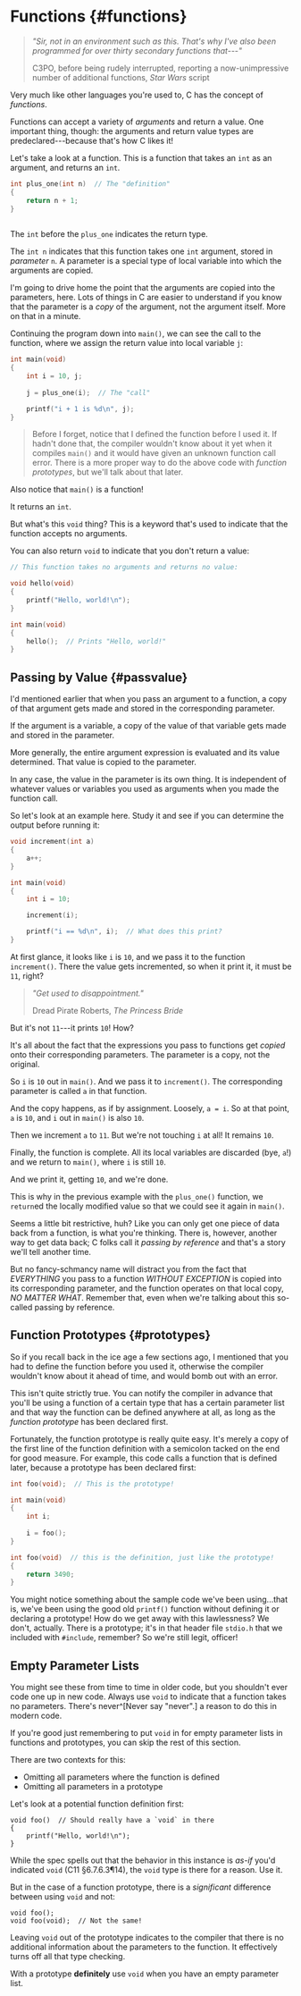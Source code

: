 <!-- Beej's guide to C

# vim: ts=4:sw=4:nosi:et:tw=72
-->

# Functions {#functions}

> _"Sir, not in an environment such as this. That's why I've also been
> programmed for over thirty secondary functions that---"_
>
> C3PO, before being rudely interrupted, reporting a now-unimpressive
> number of additional functions, _Star Wars_ script

Very much like other languages you're used to, C has the concept of
_functions_.

Functions can accept a variety of _arguments_ and return a value. One
important thing, though: the arguments and return value types are
predeclared---because that's how C likes it!

Let's take a look at a function. This is a function that takes an `int`
as an argument, and returns an `int`.

``` {.c .numberLines}
int plus_one(int n)  // The "definition"
{
    return n + 1;
}
 
```

The `int` before the `plus_one` indicates the return type.

The `int n` indicates that this function takes one `int` argument,
stored in _parameter_ `n`. A parameter is a special type of local
variable into which the arguments are copied.

I'm going to drive home the point that the arguments are copied into the
parameters, here. Lots of things in C are easier to understand if you
know that the parameter is a _copy_ of the argument, not the argument
itself. More on that in a minute.

Continuing the program down into `main()`, we can see the call to the
function, where we assign the return value into local variable `j`:

``` {.c .numberLines startFrom="6"}
int main(void)
{
    int i = 10, j;
    
    j = plus_one(i);  // The "call"

    printf("i + 1 is %d\n", j);
}
```

> Before I forget, notice that I defined the function before I used it.
> If hadn't done that, the compiler wouldn't know about it yet when it
> compiles `main()` and it would have given an unknown function call
> error. There is a more proper way to do the above code with _function
> prototypes_, but we'll talk about that later.

Also notice that `main()` is a function!

It returns an `int`.

But what's this `void` thing? This is a keyword that's used to indicate
that the function accepts no arguments.

You can also return `void` to indicate that you don't return a value:

``` {.c .numberLines}
// This function takes no arguments and returns no value:

void hello(void)
{
    printf("Hello, world!\n");
}

int main(void)
{
    hello();  // Prints "Hello, world!"
}
```

## Passing by Value {#passvalue}

I'd mentioned earlier that when you pass an argument to a function, a
copy of that argument gets made and stored in the corresponding
parameter.

If the argument is a variable, a copy of the value of that variable gets
made and stored in the parameter.

More generally, the entire argument expression is evaluated and its
value determined. That value is copied to the parameter.

In any case, the value in the parameter is its own thing. It is
independent of whatever values or variables you used as arguments when
you made the function call.

So let's look at an example here. Study it and see if you can determine
the output before running it:

``` {.c .numberLines}
void increment(int a)
{
    a++;
}

int main(void)
{
    int i = 10;

    increment(i);

    printf("i == %d\n", i);  // What does this print?
}
```

At first glance, it looks like `i` is `10`, and we pass it to the
function `increment()`. There the value gets incremented, so when it
print it, it must be `11`, right?

> _"Get used to disappointment."_
>
> Dread Pirate Roberts, _The Princess Bride_

But it's not `11`---it prints `10`! How?

It's all about the fact that the expressions you pass to functions get
_copied_ onto their corresponding parameters. The parameter is a copy,
not the original.

So `i` is `10` out in `main()`. And we pass it to `increment()`. The
corresponding parameter is called `a` in that function.

And the copy happens, as if by assignment. Loosely, `a = i`. So at that
point, `a` is `10`, and `i` out in `main()` is also `10`.

Then we increment `a` to `11`. But we're not touching `i` at all! It
remains `10`.

Finally, the function is complete. All its local variables are discarded
(bye, `a`!) and we return to `main()`, where `i` is still `10`.

And we print it, getting `10`, and we're done.

This is why in the previous example with the `plus_one()` function, we
`return`ed the locally modified value so that we could see it again in
`main()`.

Seems a little bit restrictive, huh? Like you can only get one piece of
data back from a function, is what you're thinking. There is, however,
another way to get data back; C folks call it _passing by reference_ and
that's a story we'll tell another time.

But no fancy-schmancy name will distract you from the fact that
_EVERYTHING_ you pass to a function _WITHOUT EXCEPTION_ is copied into
its corresponding parameter, and the function operates on that local
copy, _NO MATTER WHAT_. Remember that, even when we're talking about
this so-called passing by reference.


## Function Prototypes {#prototypes}

So if you recall back in the ice age a few sections ago, I mentioned
that you had to define the function before you used it, otherwise the
compiler wouldn't know about it ahead of time, and would bomb out with
an error.

This isn't quite strictly true. You can notify the compiler in
advance that you'll be using a function of a certain type that has a
certain parameter list and that way the function can be defined
anywhere at all, as long as the _function prototype_ has been
declared first.

Fortunately, the function prototype is really quite easy. It's
merely a copy of the first line of the function definition with a
semicolon tacked on the end for good measure. For example, this code
calls a function that is defined later, because a prototype has been
declared first:

``` {.c .numberLines}
int foo(void);  // This is the prototype!

int main(void)
{
    int i;
    
    i = foo();
}

int foo(void)  // this is the definition, just like the prototype!
{
    return 3490;
}
```

You might notice something about the sample code we've been using...that
is, we've been using the good old `printf()` function without defining
it or declaring a prototype! How do we get away with this lawlessness?
We don't, actually. There is a prototype; it's in that header file
`stdio.h` that we included with `#include`, remember? So we're still
legit, officer!

## Empty Parameter Lists

You might see these from time to time in older code, but you shouldn't
ever code one up in new code. Always use `void` to indicate that a
function takes no parameters. There's never^[Never say "never".] a
reason to do this in modern code.

If you're good just remembering to put `void` in for empty parameter
lists in functions and prototypes, you can skip the rest of this
section.

There are two contexts for this:

* Omitting all parameters where the function is defined
* Omitting all parameters in a prototype

Let's look at a potential function definition first:

``` {.c}
void foo()  // Should really have a `void` in there
{
    printf("Hello, world!\n");
}
```

While the spec spells out that the behavior in this instance is _as-if_
you'd indicated `void` (C11 §6.7.6.3¶14), the `void` type is there for a
reason. Use it.

But in the case of a function prototype, there is a _significant_
difference between using `void` and not:

``` {.c}
void foo();
void foo(void);  // Not the same!
```

Leaving `void` out of the prototype indicates to the compiler that there
is no additional information about the parameters to the function. It
effectively turns off all that type checking.

With a prototype **definitely** use `void` when you have an empty
parameter list.
